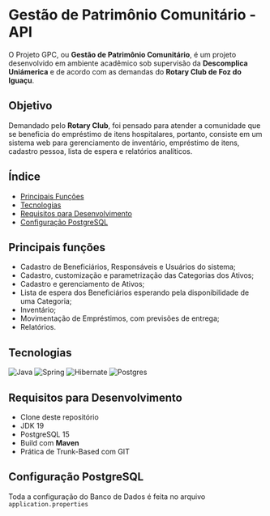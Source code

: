 # Gestão de Patrimônio Comunitário - API

O Projeto GPC, ou **Gestão de Patrimônio Comunitário**, é um projeto desenvolvido em ambiente acadêmico sob supervisão da **Descomplica Uniámerica** e de acordo com as demandas do **Rotary Club de Foz do Iguaçu**.

## Objetivo

Demandado pelo **Rotary Club**, foi pensado para atender a comunidade que se beneficia do empréstimo de itens hospitalares, portanto, consiste em um sistema web para gerenciamento de inventário, empréstimo de itens, cadastro pessoa, lista de espera e relatórios analíticos.

## Índice

- [Principais Funções](#principais-funções)
- [Tecnologias](#tecnologias)
- [Requisitos para Desenvolvimento](#requisitos-para-desenvolvimento)
- [Configuração PostgreSQL](#configuração-postgresql)

## Principais funções

- Cadastro de Beneficiários, Responsáveis e Usuários do sistema;
- Cadastro, customização e parametrização das Categorias dos Ativos;
- Cadastro e gerenciamento de Ativos;
- Lista de espera dos Beneficiários esperando pela disponibilidade de uma Categoria;
- Inventário;
- Movimentação de Empréstimos, com previsões de entrega;
- Relatórios.

## Tecnologias

![Java](https://img.shields.io/badge/java-%23ED8B00.svg?style=for-the-badge&logo=openjdk&logoColor=white)
![Spring](https://img.shields.io/badge/spring-%236DB33F.svg?style=for-the-badge&logo=spring&logoColor=white)
![Hibernate](https://img.shields.io/badge/Hibernate-59666C?style=for-the-badge&logo=Hibernate&logoColor=white)
![Postgres](https://img.shields.io/badge/postgres-%23316192.svg?style=for-the-badge&logo=postgresql&logoColor=white)

## Requisitos para Desenvolvimento

- Clone deste repositório
- JDK 19
- PostgreSQL 15
- Build com **Maven**
- Prática de Trunk-Based com GIT

## Configuração PostgreSQL

Toda a configuração do Banco de Dados é feita no arquivo `application.properties`
